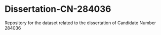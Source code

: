 # Dissertation-CN-284036
Repository for the dataset related to the dissertation of Candidate Number 284036
